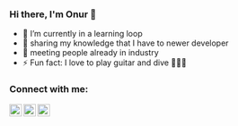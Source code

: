 ### Hi there, I'm Onur 👋

- 🌱 I’m currently in a learning loop 
- 🤝 sharing my knowledge that I have to newer developer
- 👯 meeting people already in industry
- ⚡ Fun fact: I love to play guitar and dive 🏊🏻‍♂️

### Connect with me:
[<img align="left" alt="codeSTACKr | Twitter" width="22px" src="https://cdn.jsdelivr.net/npm/simple-icons@v3/icons/twitter.svg" />][twitter]
[<img align="left" alt="codeSTACKr | LinkedIn" width="22px" src="https://cdn.jsdelivr.net/npm/simple-icons@v3/icons/linkedin.svg" />][linkedin]
[<img align="left" alt="codeSTACKr | Instagram" width="22px" src="https://cdn.jsdelivr.net/npm/simple-icons@v3/icons/instagram.svg" />][instagram]

<br><br>

[twitter]: https://twitter.com/advertactionn/
[linkedin]: https://www.linkedin.com/in/onurmetiin/
[instagram]: https://www.instagram.com/onurmetiinn/
